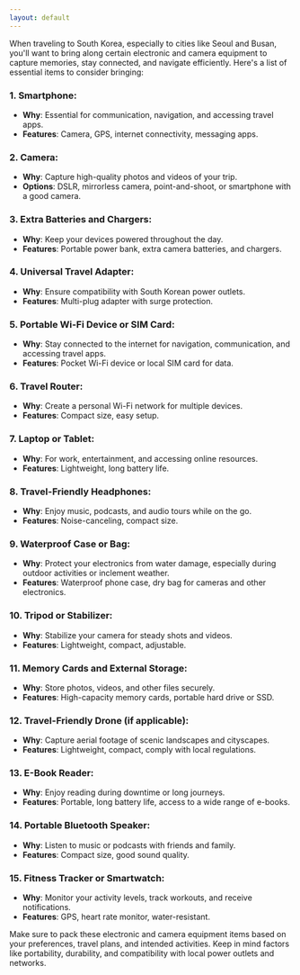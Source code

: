 ```yaml
---
layout: default
---
```

When traveling to South Korea, especially to cities like Seoul and Busan, you'll want to bring along certain electronic and camera equipment to capture memories, stay connected, and navigate efficiently. Here's a list of essential items to consider bringing:

### 1. Smartphone:
- **Why**: Essential for communication, navigation, and accessing travel apps.
- **Features**: Camera, GPS, internet connectivity, messaging apps.

### 2. Camera:
- **Why**: Capture high-quality photos and videos of your trip.
- **Options**: DSLR, mirrorless camera, point-and-shoot, or smartphone with a good camera.

### 3. Extra Batteries and Chargers:
- **Why**: Keep your devices powered throughout the day.
- **Features**: Portable power bank, extra camera batteries, and chargers.

### 4. Universal Travel Adapter:
- **Why**: Ensure compatibility with South Korean power outlets.
- **Features**: Multi-plug adapter with surge protection.

### 5. Portable Wi-Fi Device or SIM Card:
- **Why**: Stay connected to the internet for navigation, communication, and accessing travel apps.
- **Features**: Pocket Wi-Fi device or local SIM card for data.

### 6. Travel Router:
- **Why**: Create a personal Wi-Fi network for multiple devices.
- **Features**: Compact size, easy setup.

### 7. Laptop or Tablet:
- **Why**: For work, entertainment, and accessing online resources.
- **Features**: Lightweight, long battery life.

### 8. Travel-Friendly Headphones:
- **Why**: Enjoy music, podcasts, and audio tours while on the go.
- **Features**: Noise-canceling, compact size.

### 9. Waterproof Case or Bag:
- **Why**: Protect your electronics from water damage, especially during outdoor activities or inclement weather.
- **Features**: Waterproof phone case, dry bag for cameras and other electronics.

### 10. Tripod or Stabilizer:
- **Why**: Stabilize your camera for steady shots and videos.
- **Features**: Lightweight, compact, adjustable.

### 11. Memory Cards and External Storage:
- **Why**: Store photos, videos, and other files securely.
- **Features**: High-capacity memory cards, portable hard drive or SSD.

### 12. Travel-Friendly Drone (if applicable):
- **Why**: Capture aerial footage of scenic landscapes and cityscapes.
- **Features**: Lightweight, compact, comply with local regulations.

### 13. E-Book Reader:
- **Why**: Enjoy reading during downtime or long journeys.
- **Features**: Portable, long battery life, access to a wide range of e-books.

### 14. Portable Bluetooth Speaker:
- **Why**: Listen to music or podcasts with friends and family.
- **Features**: Compact size, good sound quality.

### 15. Fitness Tracker or Smartwatch:
- **Why**: Monitor your activity levels, track workouts, and receive notifications.
- **Features**: GPS, heart rate monitor, water-resistant.

Make sure to pack these electronic and camera equipment items based on your preferences, travel plans, and intended activities. Keep in mind factors like portability, durability, and compatibility with local power outlets and networks.
